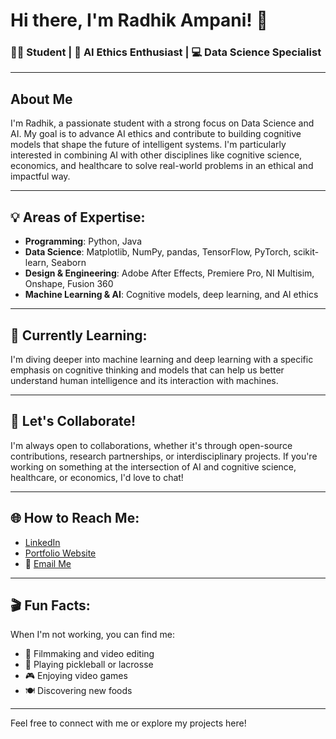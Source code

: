 # Hi there, I'm Radhik Ampani! 👋

### 🧑‍🎓 Student | 🧠 AI Ethics Enthusiast | 💻 Data Science Specialist

---

## About Me

I'm Radhik, a passionate student with a strong focus on Data Science and AI. My goal is to advance AI ethics and contribute to building cognitive models that shape the future of intelligent systems. I'm particularly interested in combining AI with other disciplines like cognitive science, economics, and healthcare to solve real-world problems in an ethical and impactful way.

---

## 💡 Areas of Expertise:
- **Programming**: Python, Java
- **Data Science**: Matplotlib, NumPy, pandas, TensorFlow, PyTorch, scikit-learn, Seaborn
- **Design & Engineering**: Adobe After Effects, Premiere Pro, NI Multisim, Onshape, Fusion 360
- **Machine Learning & AI**: Cognitive models, deep learning, and AI ethics

---

## 🔧 Currently Learning:
I'm diving deeper into machine learning and deep learning with a specific emphasis on cognitive thinking and models that can help us better understand human intelligence and its interaction with machines.

---

## 🤝 Let's Collaborate!
I'm always open to collaborations, whether it's through open-source contributions, research partnerships, or interdisciplinary projects. If you're working on something at the intersection of AI and cognitive science, healthcare, or economics, I'd love to chat!

---

## 🌐 How to Reach Me:
- [LinkedIn]([linkedin.com/in/radhik-ampani-3a06b4315/](https://www.linkedin.com/in/radhik-ampani-3a06b4315/)) 
- [Portfolio Website](https://www.radhikampani.com/) 
- 📧 [Email Me](mailto:radhik.ampani@gmail.com)

---

## 🎬 Fun Facts:
When I'm not working, you can find me:
- 🎥 Filmmaking and video editing
- 🏓 Playing pickleball or lacrosse
- 🎮 Enjoying video games
- 🍽️ Discovering new foods

---

Feel free to connect with me or explore my projects here!
